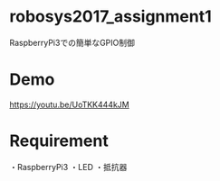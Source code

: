 # robosys2017_assignment1
RaspberryPi3での簡単なGPIO制御
# Demo
https://youtu.be/UoTKK444kJM
# Requirement
・RaspberryPi3
・LED
・抵抗器
